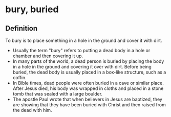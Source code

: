 # bury, buried

## Definition

To bury is to place something in a hole in the ground and cover it with dirt.

* Usually the term "bury" refers to putting a dead body in a hole or chamber and then covering it up.
* In many parts of the world, a dead person is buried by placing the body in a hole in the ground and covering it over with dirt. Before being buried, the dead body is usually placed in a box-like structure, such as a coffin.
* In Bible times, dead people were often buried in a cave or similar place. After Jesus died, his body was wrapped in cloths and placed in a stone tomb that was sealed with a large boulder.
* The apostle Paul wrote that when believers in Jesus are baptized, they are showing that they have been buried with Christ and then raised from the dead with him.